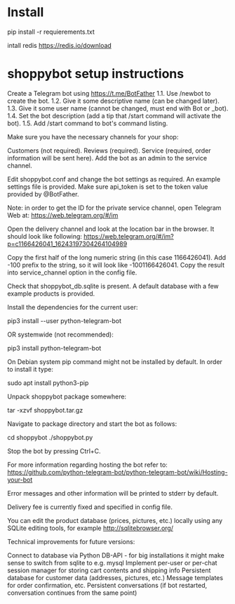 # Install #
pip install -r requierements.txt

intall redis https://redis.io/download

# shoppybot setup instructions #
Create a Telegram bot using https://t.me/BotFather 1.1. Use /newbot to create the bot. 1.2. Give it some descriptive name (can be changed later). 1.3. Give it some user name (cannot be changed, must end with Bot or _bot). 1.4. Set the bot description (add a tip that /start command will activate the bot). 1.5. Add /start command to bot's command listing.

Make sure you have the necessary channels for your shop:

Customers (not required).
Reviews (required).
Service (required, order information will be sent here).
Add the bot as an admin to the service channel.

Edit shoppybot.conf and change the bot settings as required. An example settings file is provided. Make sure api_token is set to the token value provided by @BotFather.

Note: in order to get the ID for the private service channel, open Telegram Web at: https://web.telegram.org/#/im

Open the delivery channel and look at the location bar in the browser. It should look like following: https://web.telegram.org/#/im?p=c1166426041_16243197304264104989

Copy the first half of the long numeric string (in this case 1166426041). Add -100 prefix to the string, so it will look like -1001166426041. Copy the result into service_channel option in the config file.

Check that shoppybot_db.sqlite is present. A default database with a few example products is provided.

Install the dependencies for the current user:

pip3 install --user python-telegram-bot

OR systemwide (not recommended):

pip3 install python-telegram-bot

On Debian system pip command might not be installed by default. In order to install it type:

sudo apt install python3-pip

Unpack shoppybot package somewhere:

tar -xzvf shoppybot.tar.gz

Navigate to package directory and start the bot as follows:

cd shoppybot ./shoppybot.py

Stop the bot by pressing Ctrl+C.

For more information regarding hosting the bot refer to: https://github.com/python-telegram-bot/python-telegram-bot/wiki/Hosting-your-bot

Error messages and other information will be printed to stderr by default.

Delivery fee is currently fixed and specified in config file.

You can edit the product database (prices, pictures, etc.) locally using any SQLite editing tools, for example http://sqlitebrowser.org/

Technical improvements for future versions:

Connect to database via Python DB-API - for big installations it might make sense to switch from sqlite to e.g. mysql
Implement per-user or per-chat session manager for storing cart contents and shipping info
Persistent database for customer data (addresses, pictures, etc.)
Message templates for order confirmation, etc.
Persistent conversations (if bot restarted, conversation continues from the same point)
